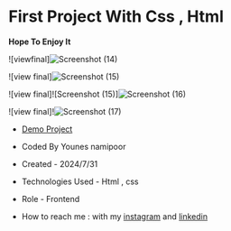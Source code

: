 # First Project With Css , Html 

**Hope To Enjoy It**

![viewfinal]![Screenshot (14)](https://github.com/user-attachments/assets/47fe0d49-4311-4475-87a5-fdb10668aab0)

![view final]![Screenshot (15)](https://github.com/user-attachments/assets/4d07b564-5fbb-4431-90dc-f89a7570c9fa)

![view final]![Screenshot (15)]![Screenshot (16)](https://github.com/user-attachments/assets/0674cb5a-792f-49c5-acea-ce6b1fd0fdbc)

![view final]!![Screenshot (17)](https://github.com/user-attachments/assets/77b0f391-b3bb-468d-8b2b-d659fa0434e8)

- [Demo Project](https://younes-namipoor.github.io/mini-project-html-css/)

- Coded By Younes namipoor

- Created - 2024/7/31

- Technologies Used - Html , css

- Role - Frontend

- How to reach me : with my [instagram](https://www.instagram.com/younes.namipoor) and [linkedin](https://www.linkedin.com/in/younes-namipoor)
